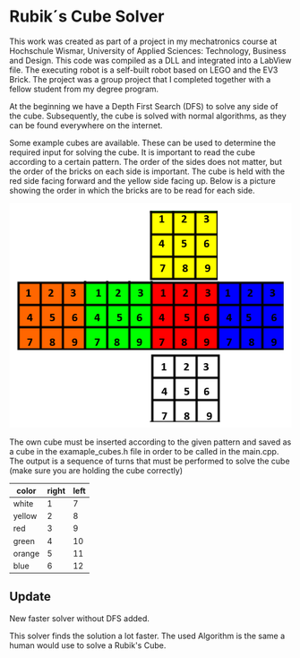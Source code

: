 # Rubik´s Cube Solver
This work was created as part of a project in my mechatronics course at Hochschule Wismar, University of Applied Sciences: Technology, Business and Design. This code was compiled as a DLL and integrated into a LabView file. The executing robot is a self-built robot based on LEGO and the EV3 Brick.
The project was a group project that I completed together with a fellow student from my degree program.


At the beginning we have a Depth First Search (DFS) to solve any side of the cube. Subsequently, the cube is solved with normal algorithms, as they can be found everywhere on the internet.


Some example cubes are available. These can be used to determine the required input for solving the cube. 
It is important to read the cube according to a certain pattern.
The order of the sides does not matter, but the order of the bricks on each side is important.
The cube is held with the red side facing forward and the yellow side facing up. Below is a picture showing the order in which the bricks are to be read for each side.

![alt text](https://github.com/snech99/Rubiks_cube_solver/blob/main/cube.png?raw=true)



The own cube must be inserted according to the given pattern and saved as a cube in the examaple_cubes.h file in order to be called in the main.cpp.
The output is a sequence of turns that must be performed to solve the cube (make sure you are holding the cube correctly)

| color | right | left | 
|-------|-------|------|
| white | 1     |  7   |
| yellow| 2     |   8  |
| red | 3     |  9   |
| green| 4     |   10  |
| orange | 5     | 11   |
| blue| 6   |   12  |

## Update
New faster solver without DFS added.


This solver finds the solution a lot faster. The used Algorithm is the same a human would use to solve a Rubik's Cube.
